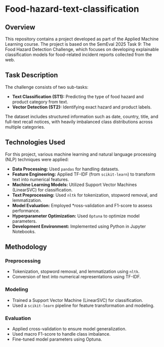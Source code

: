 # Food-hazard-text-classification

## Overview

This repository contains a project developed as part of the Applied Machine Learning course. The project is based on the SemEval 2025 Task 9: The Food Hazard Detection Challenge, which focuses on developing explainable classification models for food-related incident reports collected from the web.

## Task Description

The challenge consists of two sub-tasks:

- **Text Classification (ST1):** Predicting the type of food hazard and product category from text.
- **Vector Detection (ST2):** Identifying exact hazard and product labels.

The dataset includes structured information such as date, country, title, and full-text recall notices, with heavily imbalanced class distributions across multiple categories.

## Technologies Used

For this project, various machine learning and natural language processing (NLP) techniques were applied:

- **Data Processing:** Used `pandas` for handling datasets.
- **Feature Engineering:** Applied TF-IDF (from `scikit-learn`) to transform text into numerical features.
- **Machine Learning Models:** Utilized Support Vector Machines (LinearSVC) for classification.
- **Text Preprocessing:** Used `nltk` for tokenization, stopword removal, and lemmatization.
- **Model Evaluation:** Employed *ross-validation and F1-score to assess performance.
- **Hyperparameter Optimization:** Used `Optuna` to optimize model parameters.
- **Development Environment:** Implemented using Python in Jupyter Notebooks.

## Methodology

### Preprocessing

- Tokenization, stopword removal, and lemmatization using `nltk`.
- Conversion of text into numerical representations using TF-IDF.

### Modeling

- Trained a Support Vector Machine (LinearSVC) for classification.
- Used a `scikit-learn` pipeline for feature transformation and modeling.

### Evaluation

- Applied cross-validation to ensure model generalization.
- Used macro F1-score to handle class imbalance.
- Fine-tuned model parameters using Optuna.
